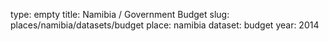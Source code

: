 type: empty
title: Namibia / Government Budget
slug: places/namibia/datasets/budget
place: namibia
dataset: budget
year: 2014
